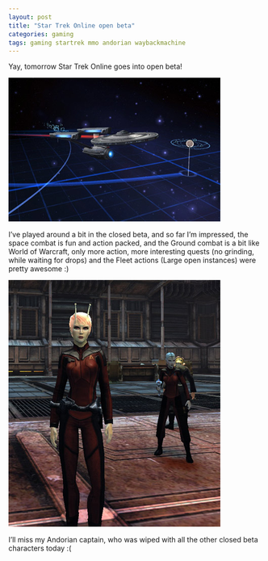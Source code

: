 ```yaml
---
layout: post
title: "Star Trek Online open beta"
categories: gaming 
tags: gaming startrek mmo andorian waybackmachine
---
```


Yay, tomorrow Star Trek Online goes into open beta!

![STO ship](/images/2010-sto-ship.jpg)

I’ve played around a bit in the closed beta, and so far I’m impressed, the space combat is fun and action packed, and the Ground combat is a bit like World of Warcraft, only more action, more interesting quests (no grinding, while waiting for drops) and the Fleet actions (Large open instances) were pretty awesome :)

![STO character](/images/2010-sto-char.jpg)

I’ll miss my Andorian captain, who was wiped with all the other closed beta characters today :(

